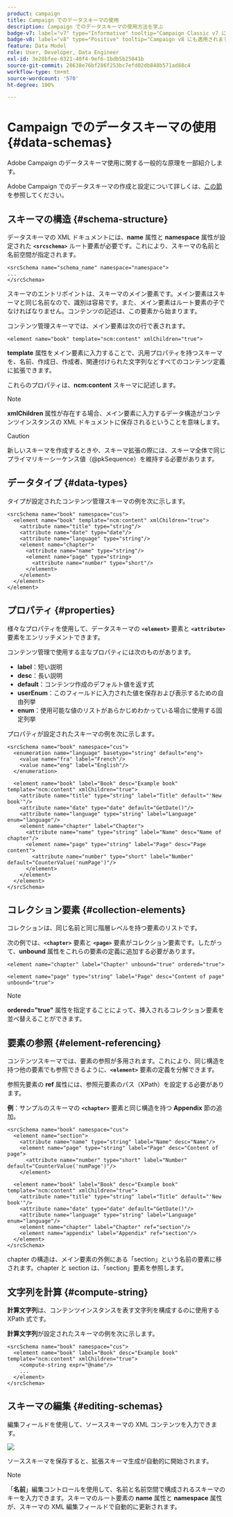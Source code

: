 ```yaml
---
product: campaign
title: Campaign でのデータスキーマの使用
description: Campaign でのデータスキーマの使用方法を学ぶ
badge-v7: label="v7" type="Informative" tooltip="Campaign Classic v7 に適用されます"
badge-v8: label="v8" type="Positive" tooltip="Campaign v8 にも適用されます"
feature: Data Model
role: User, Developer, Data Engineer
exl-id: 3e28bfee-0321-40f4-9ef6-1bdb5b25041b
source-git-commit: 28638e76bf286f253bc7efd02db848b571ad88c4
workflow-type: tm+mt
source-wordcount: '570'
ht-degree: 100%

---
```


# Campaign でのデータスキーマの使用{#data-schemas}

Adobe Campaign のデータスキーマ使用に関する一般的な原理を一部紹介します。

Adobe Campaign でのデータスキーマの作成と設定について詳しくは、[この節](../../configuration/using/about-schema-edition.md)を参照してください。

## スキーマの構造 {#schema-structure}

データスキーマの XML ドキュメントには、**name** 属性と **namespace** 属性が設定された **`<srcschema>`** ルート要素が必要です。これにより、スキーマの名前と名前空間が指定されます。

```
<srcSchema name="schema_name" namespace="namespace">
...
</srcSchema>
```

スキーマのエントリポイントは、スキーマのメイン要素です。メイン要素はスキーマと同じ名前なので、識別は容易です。また、メイン要素はルート要素の子でなければなりません。コンテンツの記述は、この要素から始まります。

コンテンツ管理スキーマでは、メイン要素は次の行で表されます。

```
<element name="book" template="ncm:content" xmlChildren="true">
```

**template** 属性をメイン要素に入力することで、汎用プロパティを持つスキーマを、名前、作成日、作成者、関連付けられた文字列などすべてのコンテンツ定義に拡張できます。

これらのプロパティは、**ncm:content** スキーマに記述します。

>[!NOTE]
>
>**xmlChildren** 属性が存在する場合、メイン要素に入力するデータ構造がコンテンツインスタンスの XML ドキュメントに保存されるということを意味します。

>[!CAUTION]
>
>新しいスキーマを作成するときや、スキーマ拡張の際には、スキーマ全体で同じプライマリキーシーケンス値（@pkSequence）を維持する必要があります。

## データタイプ {#data-types}

タイプが設定されたコンテンツ管理スキーマの例を次に示します。

```
<srcSchema name="book" namespace="cus">
  <element name="book" template="ncm:content" xmlChildren="true">
    <attribute name="title" type="string"/>
    <attribute name="date" type="date"/>
    <attribute name="language" type="string"/>
    <element name="chapter">
      <attribute name="name" type="string"/>
      <element name="page" type="string>
        <attribute name="number" type="short"/>
      </element>
    </element>
  </element>
</element>
```

## プロパティ {#properties}

様々なプロパティを使用して、データスキーマの **`<element>`** 要素と **`<attribute>`** 要素をエンリッチメントできます。

コンテンツ管理で使用する主なプロパティには次のものがあります。

* **label**：短い説明
* **desc**：長い説明
* **default**：コンテンツ作成のデフォルト値を返す式
* **userEnum**：このフィールドに入力された値を保存および表示するための自由列挙
* **enum**：使用可能な値のリストがあらかじめわかっている場合に使用する固定列挙

プロパティが設定されたスキーマの例を次に示します。

```
<srcSchema name="book" namespace="cus">
  <enumeration name="language" basetype="string" default="eng">    
    <value name="fra" label="French"/>    
    <value name="eng" label="English"/>   
  </enumeration>

  <element name="book" label="Book" desc="Example book" template="ncm:content" xmlChildren="true">
    <attribute name="title" type="string" label="Title" default="'New book'"/>
    <attribute name="date" type="date" default="GetDate()"/>
    <attribute name="language" type="string" label="Language" enum="language"/>
    <element name="chapter" label="Chapter">
      <attribute name="name" type="string" label="Name" desc="Name of chapter"/>
      <element name="page" type="string" label="Page" desc="Page content">
        <attribute name="number" type="short" label="Number" default="CounterValue('numPage')"/>
      </element>
    </element>
  </element>
</srcSchema>
```

## コレクション要素 {#collection-elements}

コレクションは、同じ名前と同じ階層レベルを持つ要素のリストです。

次の例では、**`<chapter>`** 要素と **`<page>`** 要素がコレクション要素です。したがって、**unbound** 属性をこれらの要素の定義に追加する必要があります。

```
<element name="chapter" label="Chapter" unbound="true" ordered="true">
```

```
<element name="page" type="string" label="Page" desc="Content of page" unbound="true">
```

>[!NOTE]
>
>**ordered=&quot;true&quot;** 属性を指定することによって、挿入されるコレクション要素を並べ替えることができます。

## 要素の参照 {#element-referencing}

コンテンツスキーマでは、要素の参照が多用されます。これにより、同じ構造を持つ他の要素でも参照できるように、**`<element>`** 要素の定義を分解できます。

参照先要素の **ref** 属性には、参照元要素のパス（XPath）を設定する必要があります。

**例**：サンプルのスキーマの **`<chapter>`** 要素と同じ構造を持つ **Appendix** 節の追加。

```
<srcSchema name="book" namespace="cus">
  <element name="section">
    <attribute name="name" type="string" label="Name" desc="Name"/>
    <element name="page" type="string" label="Page" desc="Content of page">
      <attribute name="number" type="short" label="Number" default="CounterValue('numPage')"/>
    </element>

  <element name="book" label="Book" desc="Example book" template="ncm:content" xmlChildren="true">
    <attribute name="title" type="string" label="Title" default="'New book'"/>
    <attribute name="date" type="date" default="GetDate()"/>
    <attribute name="language" type="string" label="Language" enum="language"/>
    <element name="chapter" label="Chapter" ref="section"/>
    <element name="appendix" label="Appendix" ref="section"/>
  </element>
</srcSchema>
```

chapter の構造は、メイン要素の外側にある「section」という名前の要素に移されます。chapter と section は、「section」要素を参照します。

## 文字列を計算 {#compute-string}

**計算文字列**&#x200B;は、コンテンツインスタンスを表す文字列を構成するのに使用する XPath 式です。

**計算文字列**&#x200B;が設定されたスキーマの例を次に示します。

```
<srcSchema name="book" namespace="cus">
  <element name="book" label="Book" desc="Example book" template="ncm:content" xmlChildren="true">
    <compute-string expr="@name"/>
    ...
  </element>
</srcSchema>
```

## スキーマの編集 {#editing-schemas}

編集フィールドを使用して、ソーススキーマの XML コンテンツを入力できます。

![](assets/d_ncs_integration_schema_edition.png)

ソーススキーマを保存すると、拡張スキーマ生成が自動的に開始されます。

>[!NOTE]
>
>「**名前**」編集コントロールを使用して、名前と名前空間で構成されるスキーマのキーを入力できます。スキーマのルート要素の **name** 属性と **namespace** 属性が、スキーマの XML 編集フィールドで自動的に更新されます。
